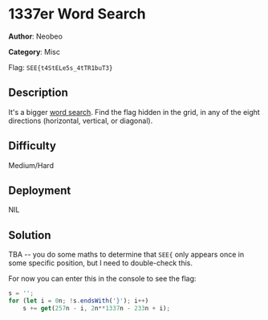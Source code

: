 # 1337er Word Search

**Author**: Neobeo

**Category**: Misc

Flag: `SEE{t4StELe5s_4tTR1buT3}`

## Description

It's a bigger [word search](https://en.wikipedia.org/wiki/Word_search). Find the flag hidden in the grid, in any of the eight directions (horizontal, vertical, or diagonal).

## Difficulty

Medium/Hard

## Deployment

NIL

## Solution

TBA -- you do some maths to determine that `SEE{` only appears once in some specific position, but I need to double-check this.

For now you can enter this in the console to see the flag:
```js
s = '';
for (let i = 0n; !s.endsWith('}'); i++)
	s += get(257n - i, 2n**1337n - 233n + i);
```